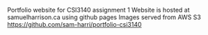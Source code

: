 Portfolio website for CSI3140 assignment 1
Website is hosted at samuelharrison.ca using github pages
Images served from AWS S3
https://github.com/sam-harri/portfolio-csi3140